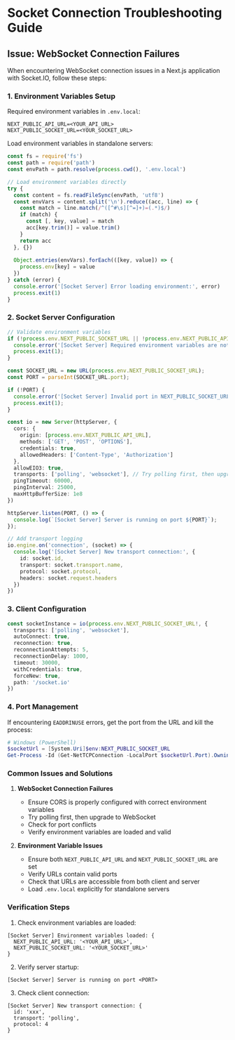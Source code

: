 # Socket Connection Troubleshooting Guide

## Issue: WebSocket Connection Failures

When encountering WebSocket connection issues in a Next.js application with Socket.IO, follow these steps:

### 1. Environment Variables Setup
Required environment variables in `.env.local`:
```env
NEXT_PUBLIC_API_URL=<YOUR_API_URL>
NEXT_PUBLIC_SOCKET_URL=<YOUR_SOCKET_URL>
```

Load environment variables in standalone servers:
```typescript
const fs = require('fs')
const path = require('path')
const envPath = path.resolve(process.cwd(), '.env.local')

// Load environment variables directly
try {
  const content = fs.readFileSync(envPath, 'utf8')
  const envVars = content.split('\n').reduce((acc, line) => {
    const match = line.match(/^([^#\s][^=]+)=(.*)$/)
    if (match) {
      const [, key, value] = match
      acc[key.trim()] = value.trim()
    }
    return acc
  }, {})
  
  Object.entries(envVars).forEach(([key, value]) => {
    process.env[key] = value
  })
} catch (error) {
  console.error('[Socket Server] Error loading environment:', error)
  process.exit(1)
}
```

### 2. Socket Server Configuration
```typescript
// Validate environment variables
if (!process.env.NEXT_PUBLIC_SOCKET_URL || !process.env.NEXT_PUBLIC_API_URL) {
  console.error('[Socket Server] Required environment variables are not defined');
  process.exit(1);
}

const SOCKET_URL = new URL(process.env.NEXT_PUBLIC_SOCKET_URL);
const PORT = parseInt(SOCKET_URL.port);

if (!PORT) {
  console.error('[Socket Server] Invalid port in NEXT_PUBLIC_SOCKET_URL');
  process.exit(1);
}

const io = new Server(httpServer, {
  cors: {
    origin: [process.env.NEXT_PUBLIC_API_URL],
    methods: ['GET', 'POST', 'OPTIONS'],
    credentials: true,
    allowedHeaders: ['Content-Type', 'Authorization']
  },
  allowEIO3: true,
  transports: ['polling', 'websocket'], // Try polling first, then upgrade
  pingTimeout: 60000,
  pingInterval: 25000,
  maxHttpBufferSize: 1e8
})

httpServer.listen(PORT, () => {
  console.log(`[Socket Server] Server is running on port ${PORT}`);
});

// Add transport logging
io.engine.on('connection', (socket) => {
  console.log('[Socket Server] New transport connection:', {
    id: socket.id,
    transport: socket.transport.name,
    protocol: socket.protocol,
    headers: socket.request.headers
  })
})
```

### 3. Client Configuration
```typescript
const socketInstance = io(process.env.NEXT_PUBLIC_SOCKET_URL!, {
  transports: ['polling', 'websocket'],
  autoConnect: true,
  reconnection: true,
  reconnectionAttempts: 5,
  reconnectionDelay: 1000,
  timeout: 30000,
  withCredentials: true,
  forceNew: true,
  path: '/socket.io'
})
```

### 4. Port Management
If encountering `EADDRINUSE` errors, get the port from the URL and kill the process:
```powershell
# Windows (PowerShell)
$socketUrl = [System.Uri]$env:NEXT_PUBLIC_SOCKET_URL
Get-Process -Id (Get-NetTCPConnection -LocalPort $socketUrl.Port).OwningProcess | Stop-Process -Force
```

### Common Issues and Solutions

1. **WebSocket Connection Failures**
   - Ensure CORS is properly configured with correct environment variables
   - Try polling first, then upgrade to WebSocket
   - Check for port conflicts
   - Verify environment variables are loaded and valid

2. **Environment Variable Issues**
   - Ensure both `NEXT_PUBLIC_API_URL` and `NEXT_PUBLIC_SOCKET_URL` are set
   - Verify URLs contain valid ports
   - Check that URLs are accessible from both client and server
   - Load `.env.local` explicitly for standalone servers

### Verification Steps

1. Check environment variables are loaded:
```
[Socket Server] Environment variables loaded: {
  NEXT_PUBLIC_API_URL: '<YOUR_API_URL>',
  NEXT_PUBLIC_SOCKET_URL: '<YOUR_SOCKET_URL>'
}
```

2. Verify server startup:
```
[Socket Server] Server is running on port <PORT>
```

3. Check client connection:
```
[Socket Server] New transport connection: {
  id: 'xxx',
  transport: 'polling',
  protocol: 4
}
``` 